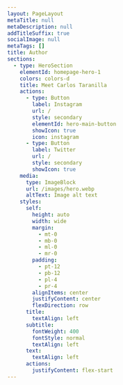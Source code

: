 ```yaml
---
layout: PageLayout
metaTitle: null
metaDescription: null
addTitleSuffix: true
socialImage: null
metaTags: []
title: Author
sections:
  - type: HeroSection
    elementId: homepage-hero-1
    colors: colors-d
    title: Meet Carlos Taranilla
    actions:
      - type: Button
        label: Instagram
        url: /
        style: secondary
        elementId: hero-main-button
        showIcon: true
        icon: instagram
      - type: Button
        label: Twitter
        url: /
        style: secondary
        showIcon: true
    media:
      type: ImageBlock
      url: /images/hero.webp
      altText: Image alt text
    styles:
      self:
        height: auto
        width: wide
        margin:
          - mt-0
          - mb-0
          - ml-0
          - mr-0
        padding:
          - pt-12
          - pb-12
          - pl-4
          - pr-4
        alignItems: center
        justifyContent: center
        flexDirection: row
      title:
        textAlign: left
      subtitle:
        fontWeight: 400
        fontStyle: normal
        textAlign: left
      text:
        textAlign: left
      actions:
        justifyContent: flex-start
---
```

